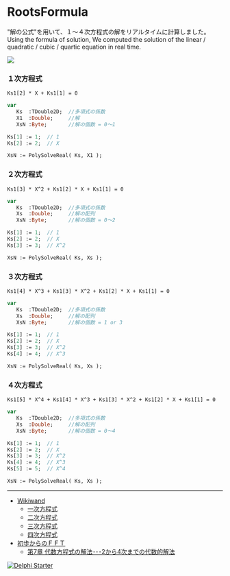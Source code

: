 # RootsFormula
"解の公式"を用いて、１～４次方程式の解をリアルタイムに計算しました。
Using the formula of solution, We computed the solution of the linear / quadratic / cubic / quartic equation in real time.

![](https://github.com/LUXOPHIA/RootsFormula/raw/master/--------/_SCREENSHOT/RootsFormula.png)

### １次方程式
```
Ks1[2] * X + Ks1[1] = 0
```
```Pascal
var
   Ks  :TDouble2D;  //多項式の係数
   X1  :Double;     //解
   XsN :Byte;       //解の個数 = 0～1

Ks[1] := 1;  // 1
Ks[2] := 2;  // X

XsN := PolySolveReal( Ks, X1 );
```
### ２次方程式
```
Ks1[3] * X^2 + Ks1[2] * X + Ks1[1] = 0
```
```Pascal
var
   Ks  :TDouble2D;  //多項式の係数
   Xs  :Double;     //解の配列
   XsN :Byte;       //解の個数 = 0～2

Ks[1] := 1;  // 1
Ks[2] := 2;  // X
Ks[3] := 3;  // X^2

XsN := PolySolveReal( Ks, Xs );
```
### ３次方程式
```
Ks1[4] * X^3 + Ks1[3] * X^2 + Ks1[2] * X + Ks1[1] = 0
```
```Pascal
var
   Ks  :TDouble2D;  //多項式の係数
   Xs  :Double;     //解の配列
   XsN :Byte;       //解の個数 = 1 or 3

Ks[1] := 1;  // 1
Ks[2] := 2;  // X
Ks[3] := 3;  // X^2
Ks[4] := 4;  // X^3

XsN := PolySolveReal( Ks, Xs );
```
### ４次方程式
```
Ks1[5] * X^4 + Ks1[4] * X^3 + Ks1[3] * X^2 + Ks1[2] * X + Ks1[1] = 0
```
```Pascal
var
   Ks  :TDouble2D;  //多項式の係数
   Xs  :Double;     //解の配列
   XsN :Byte;       //解の個数 = 0～4

Ks[1] := 1;  // 1
Ks[2] := 2;  // X
Ks[3] := 3;  // X^2
Ks[4] := 4;  // X^3
Ks[5] := 5;  // X^4

XsN := PolySolveReal( Ks, Xs );
```

----
* [Wikiwand](https://www.wikiwand.com/)
    * [一次方程式](https://www.wikiwand.com/ja/%E4%B8%80%E6%AC%A1%E6%96%B9%E7%A8%8B%E5%BC%8F)
    * [二次方程式](https://www.wikiwand.com/ja/%E4%BA%8C%E6%AC%A1%E6%96%B9%E7%A8%8B%E5%BC%8F)
    * [三次方程式](https://www.wikiwand.com/ja/%E4%B8%89%E6%AC%A1%E6%96%B9%E7%A8%8B%E5%BC%8F)
    * [四次方程式](https://www.wikiwand.com/ja/%E5%9B%9B%E6%AC%A1%E6%96%B9%E7%A8%8B%E5%BC%8F)
* [初歩からのＦＦＴ](http://na-inet.jp/fft/)
    * [第7章 代数方程式の解法･･･2から4次までの代数的解法](http://na-inet.jp/fft/chap07.pdf)

[![Delphi Starter](http://img.en25.com/EloquaImages/clients/Embarcadero/%7B063f1eec-64a6-4c19-840f-9b59d407c914%7D_dx-starter-bn159.png)](https://www.embarcadero.com/jp/products/delphi/starter)
